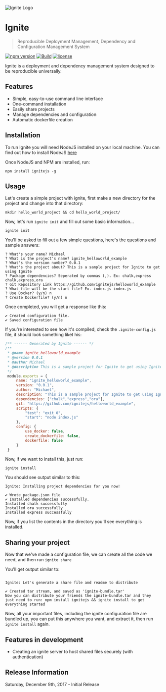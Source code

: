 ![Ignite Logo](https://i.imgur.com/9hUWSlu.png)

# Ignite

> Reproducible Deployment Management, Dependency and Configuration Management System

[![npm version](https://badge.fury.io/js/ignitejs.svg)](https://badge.fury.io/js/ignitejs) [![Build](https://travis-ci.org/ignitejscl/ignite.svg?branch=master)](https://travis-ci.org/ignitejscl/ignite) [![license](https://img.shields.io/github/license/mashape/apistatus.svg?maxAge=2592000)](https://opensource.org/licenses/MIT)

Ignite is a deployment and dependency management system designed to be reproducible universally. 

## Features

- Simple, easy-to-use command line interface
- One-command installation
- Easily share projects
- Manage dependencies and configuration
- Automatic dockerfile creation

## Installation

To run Ignite you will need NodeJS installed on your local machine. You can find out how to install NodeJS [here](https://nodejs.org/en/)

Once NodeJS and NPM are installed, run:

```shell
npm install ignitejs -g
```

## Usage

Let's create a simple project with ignite, first make a new directory for the project and change into that directory:

```
mkdir hello_world_project && cd hello_world_project/
```

Now, let's run ```ignite init``` and fill out some basic information...

```shell
ignite init
```

You'll be asked to fill out a few simple questions, here's the questions and sample answers:

```
? What's your name? Michael
? What is the project's name? ignite_helloworld_example
? What's the version number? 0.0.1
? What's the project about? This is a sample project for Ignite to get using Ignite
? Package dependencies? Seperated by commas (,). Ex: chalk,express chalk,express,ora
? Git Repository Link https://github.com/ignitejs/helloworld_example
? What file will be the start file? Ex. index.js index.js
? Use Docker? (y/n) n
? Create Dockerfile? (y/n) n
```

Once completed, you will get a response like this:

```
✔ Created configuration file.
✔ Saved configuration file
```

If you're interested to see how it's compiled, check the ```.ignite-config.js``` file, it should look something liket his:

```javascript
/** ------ Generated by Ignite ------ */
/**
 * @name ignite_helloworld_example
 * @version 0.0.1
 * @author Michael
 * @description This is a sample project for Ignite to get using Ignite
 */
 module.exports = {
     name: "ignite_helloworld_example",
     version: "0.0.1",
     author: "Michael",
     description: "This is a sample project for Ignite to get using Ignite",
     dependencies: ["chalk","express","ora"],
     git: "https://github.com/ignitejs/helloworld_example",
     scripts: {
         "test": "exit 0",
         "start": "node index.js"
     },
     config: {
         use_docker: false,
         create_dockerfile: false,
         dockerfile: false
     }
 }
```

Now, if we want to install this, just run:

```
ignite install
```

You should see output similar to this:

```
Ignite: Installing project dependencies for you now!

✔ Wrote package.json file
✔ Installed dependencies successfully.
Installed chalk successfully
Installed ora successfully
Installed express successfully
```

Now, if you list the contents in the directory you'll see everything is installed. 

## Sharing your project

Now that we've made a configuration file, we can create all the code we need, and then run ```ignite share```

You'll get output similar to:

```

Ignite: Let's generate a share file and readme to distribute

✔ Created tar stream, and saved as 'ignite-bundle.tar'
Now you can distribute your friends the ignite-bundle.tar and they just need to run: npm install ignitejs && ignite install to get everything started
```

Now, all your important files, including the ignite configuration file are bundled up, you can put this anywhere you want, and extract it, then run ```ignite install``` again.

## Features in development

- Creating an ignite server to host shared files securely (with authentication)

## Release Information

Saturday, December 9th, 2017 - Initial Release